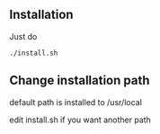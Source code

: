## Installation

Just do  

```
./install.sh
```

## Change installation path

default path is installed to /usr/local  

edit install.sh if you want another path




